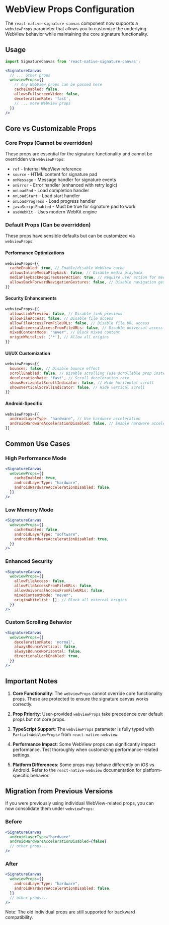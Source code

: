 # WebView Props Configuration

The `react-native-signature-canvas` component now supports a `webviewProps` parameter that allows you to customize the underlying WebView behavior while maintaining the core signature functionality.

## Usage

```jsx
import SignatureCanvas from 'react-native-signature-canvas';

<SignatureCanvas
  // ... other props
  webviewProps={{
    // Any WebView props can be passed here
    cacheEnabled: false,
    allowsFullscreenVideo: false,
    decelerationRate: 'fast',
    // ... more WebView props
  }}
/>
```

## Core vs Customizable Props

### Core Props (Cannot be overridden)
These props are essential for the signature functionality and cannot be overridden via `webviewProps`:

- `ref` - Internal WebView reference
- `source` - HTML content for signature pad
- `onMessage` - Message handler for signature events
- `onError` - Error handler (enhanced with retry logic)
- `onLoadEnd` - Load completion handler
- `onLoadStart` - Load start handler  
- `onLoadProgress` - Load progress handler
- `javaScriptEnabled` - Must be true for signature pad to work
- `useWebKit` - Uses modern WebKit engine

### Default Props (Can be overridden)
These props have sensible defaults but can be customized via `webviewProps`:

#### Performance Optimizations
```jsx
webviewProps={{
  cacheEnabled: true, // Enable/disable WebView cache
  allowsInlineMediaPlayback: false, // Disable media playback
  mediaPlaybackRequiresUserAction: true, // Require user action for media
  allowsBackForwardNavigationGestures: false, // Disable navigation gestures
}}
```

#### Security Enhancements
```jsx
webviewProps={{
  allowsLinkPreview: false, // Disable link previews
  allowFileAccess: false, // Disable file access
  allowFileAccessFromFileURLs: false, // Disable file URL access
  allowUniversalAccessFromFileURLs: false, // Disable universal access
  mixedContentMode: "never", // Block mixed content
  originWhitelist: ['*'], // Allow all origins
}}
```

#### UI/UX Customization
```jsx
webviewProps={{
  bounces: false, // Disable bounce effect
  scrollEnabled: false, // Disable scrolling (use scrollable prop instead)
  decelerationRate: 'fast', // Scroll deceleration rate
  showsHorizontalScrollIndicator: false, // Hide horizontal scroll
  showsVerticalScrollIndicator: false, // Hide vertical scroll
}}
```

#### Android-Specific
```jsx
webviewProps={{
  androidLayerType: "hardware", // Use hardware acceleration
  androidHardwareAccelerationDisabled: false, // Enable hardware acceleration
}}
```

## Common Use Cases

### High Performance Mode
```jsx
<SignatureCanvas
  webviewProps={{
    cacheEnabled: true,
    androidLayerType: "hardware",
    androidHardwareAccelerationDisabled: false,
  }}
/>
```

### Low Memory Mode
```jsx
<SignatureCanvas
  webviewProps={{
    cacheEnabled: false,
    androidLayerType: "software",
    androidHardwareAccelerationDisabled: true,
  }}
/>
```

### Enhanced Security
```jsx
<SignatureCanvas
  webviewProps={{
    allowFileAccess: false,
    allowFileAccessFromFileURLs: false,
    allowUniversalAccessFromFileURLs: false,
    mixedContentMode: "never",
    originWhitelist: [], // Block all external origins
  }}
/>
```

### Custom Scrolling Behavior
```jsx
<SignatureCanvas
  webviewProps={{
    decelerationRate: 'normal',
    alwaysBounceVertical: false,
    alwaysBounceHorizontal: false,
    directionalLockEnabled: true,
  }}
/>
```

## Important Notes

1. **Core Functionality**: The `webviewProps` cannot override core functionality props. These are protected to ensure the signature canvas works correctly.

2. **Prop Priority**: User-provided `webviewProps` take precedence over default props but not core props.

3. **TypeScript Support**: The `webviewProps` parameter is fully typed with `Partial<WebViewProps>` from `react-native-webview`.

4. **Performance Impact**: Some WebView props can significantly impact performance. Test thoroughly when customizing performance-related settings.

5. **Platform Differences**: Some props may behave differently on iOS vs Android. Refer to the `react-native-webview` documentation for platform-specific behavior.

## Migration from Previous Versions

If you were previously using individual WebView-related props, you can now consolidate them under `webviewProps`:

### Before
```jsx
<SignatureCanvas
  androidLayerType="hardware"
  androidHardwareAccelerationDisabled={false}
  // other props...
/>
```

### After  
```jsx
<SignatureCanvas
  webviewProps={{
    androidLayerType: "hardware",
    androidHardwareAccelerationDisabled: false,
  }}
  // other props...
/>
```

Note: The old individual props are still supported for backward compatibility.